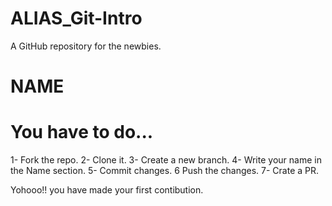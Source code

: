 # ALIAS_Git-Intro
A GitHub repository for the newbies.

# NAME 







# You have to do...
1- Fork the repo.
2- Clone it.
3- Create a new branch.
4- Write your name in the Name section.
5- Commit changes.
6  Push the changes.
7- Crate a PR.


Yohooo!! you have made your first contibution.

